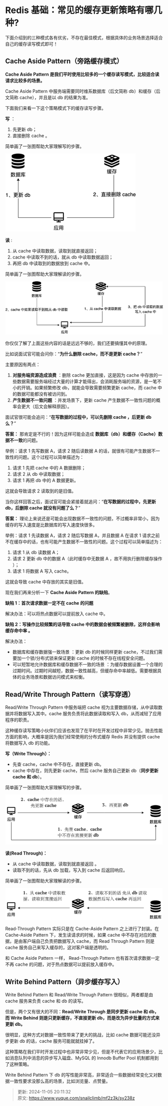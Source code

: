 # Redis 基础：常见的缓存更新策略有哪几种?



下面介绍到的三种模式各有优劣，不存在最佳模式，根据具体的业务场景选择适合自己的缓存读写模式即可！



## Cache Aside Pattern（旁路缓存模式）


**Cache Aside Pattern 是我们平时使用比较多的一个缓存读写模式，比较适合读请求比较多的场景。**



Cache Aside Pattern 中服务端需要同时维系数据库（后文简称 db）和缓存（后文简称 cache），并且是以 db 的结果为准。



下面我们来看一下这个策略模式下的缓存读写步骤。



**写** ：



1. 先更新 db；
2. 直接删除 cache 。



简单画了一张图帮助大家理解写的步骤。



![cache-aside-write.png](./images/1661084035662-fd814571-c1ae-4f7e-aad8-5dac5b741de8-588613.png)



**读** :



1. 从 cache 中读取数据，读取到就直接返回；
2. cache 中读取不到的话，就从 db 中读取数据返回；
3. 再把 db 中读取到的数据放到 cache 中。



简单画了一张图帮助大家理解读的步骤。



![cache-aside-read.png](./images/1661084035668-cfa0a217-53d2-45d8-b9e9-13970de9982c-071415.png)



你仅仅了解了上面这些内容的话是远远不够的，我们还要搞懂其中的原理。



比如说面试官可能会问你：“**为什么删除 cache，而不是更新 cache？**”



主要原因有两点：



1. **对服务端资源造成浪费** ：删除 cache 更加直接，这是因为 cache 中存放的一些数据需要服务端经过大量的计算才能得出，会消耗服务端的资源，是一笔不小的开销。如果频繁修改 db，就能会导致需要频繁更新 cache，而 cache 中的数据可能都没有被访问到。
2. **产生数据不一致问题** ：并发场景下，更新 cache 产生数据不一致性问题的概率会更大（后文会解释原因）。



面试官很可能会追问：“**在写数据的过程中，可以先删除 cache ，后更新 db 么？**”



**答案：** 那肯定是不行的！因为这样可能会造成 **数据库（db）和缓存（Cache）数据不一致**的问题。



举例：请求 1 先写数据 A，请求 2 随后读数据 A 的话，就很有可能产生数据不一致性的问题。这个过程可以简单描述为：



1. 请求 1 先把 cache 中的 A 数据删除；
2. 请求 2 从 db 中读取数据；
3. 请求 1 再把 db 中的 A 数据更新。



这就会导致请求 2 读取到的是旧值。



当你这样回答之后，面试官可能会紧接着就追问：“**在写数据的过程中，先更新 db，后删除 cache 就没有问题了么？**”



**答案：** 理论上来说还是可能会出现数据不一致性的问题，不过概率非常小，因为缓存的写入速度是比数据库的写入速度快很多。



举例：请求 1 先读数据 A，请求 2 随后写数据 A，并且数据 A 在请求 1 请求之前不在缓存中的话，也有可能产生数据不一致性的问题。这个过程可以简单描述为：



1. 请求 1 从 db 读数据 A；
2. 请求 2 更新 db 中的数据 A（此时缓存中无数据 A ，故不用执行删除缓存操作 ）；
3. 请求 1 将数据 A 写入 cache。



这就会导致 cache 中存放的其实是旧值。



现在我们再来分析一下 **Cache Aside Pattern 的缺陷**。



**缺陷 1：首次请求数据一定不在 cache 的问题**



解决办法：可以将热点数据可以提前放入 cache 中。



**缺陷 2：写操作比较频繁的话导致 cache 中的数据会被频繁被删除，这样会影响缓存命中率 。**



解决办法：



+ 数据库和缓存数据强一致场景 ：更新 db 的时候同样更新 cache，不过我们需要加一个锁/分布式锁来保证更新 cache 的时候不存在线程安全问题。
+ 可以短暂地允许数据库和缓存数据不一致的场景 ：为缓存数据设置一个合理的过期时间。过期时间越短，数据一致性越高，但缓存命中率越低。需要根据具体的业务场景和数据访问模式来权衡。



## Read/Write Through Pattern（读写穿透）


Read/Write Through Pattern 中服务端把 cache 视为主要数据存储，从中读取数据并将数据写入其中。cache 服务负责将此数据读取和写入 db，从而减轻了应用程序的职责。



这种缓存读写策略小伙伴们应该也发现了在平时在开发过程中非常少见。抛去性能方面的影响，大概率是因为我们经常使用的分布式缓存 Redis 并没有提供 cache 将数据写入 db 的功能。



**写（Write Through）：**



+ 先查 cache，cache 中不存在，直接更新 db。
+ cache 中存在，则先更新 cache，然后 cache 服务自己更新 db（**同步更新 cache 和 db**）。



简单画了一张图帮助大家理解写的步骤。



![write-through.png](./images/1661084035645-0126e23d-f0d1-4c30-a568-b60405b3dda8-859280.png)



**读(Read Through)：**



+ 从 cache 中读取数据，读取到就直接返回 。
+ 读取不到的话，先从 db 加载，写入到 cache 后返回响应。



简单画了一张图帮助大家理解读的步骤。



![read-through.png](./images/1661084035668-e685e967-1655-4424-a75d-490101b52087-495695.png)



Read-Through Pattern 实际只是在 Cache-Aside Pattern 之上进行了封装。在 Cache-Aside Pattern 下，发生读请求的时候，如果 cache 中不存在对应的数据，是由客户端自己负责把数据写入 cache，而 Read Through Pattern 则是 cache 服务自己来写入缓存的，这对客户端是透明的。



和 Cache Aside Pattern 一样， Read-Through Pattern 也有首次请求数据一定不再 cache 的问题，对于热点数据可以提前放入缓存中。



## Write Behind Pattern（异步缓存写入）


Write Behind Pattern 和 Read/Write Through Pattern 很相似，两者都是由 cache 服务来负责 cache 和 db 的读写。



但是，两个又有很大的不同：**Read/Write Through 是同步更新 cache 和 db，而 Write Behind 则是只更新缓存，不直接更新 db，而是改为异步批量的方式来更新 db。**



很明显，这种方式对数据一致性带来了更大的挑战，比如 cache 数据可能还没异步更新 db 的话，cache 服务可能就就挂掉了。



这种策略在我们平时开发过程中也非常非常少见，但是不代表它的应用场景少，比如消息队列中消息的异步写入磁盘、MySQL 的 Innodb Buffer Pool 机制都用到了这种策略。



Write Behind Pattern 下 db 的写性能非常高，非常适合一些数据经常变化又对数据一致性要求没那么高的场景，比如浏览量、点赞量。



> 更新: 2024-11-05 20:11:32  
> 原文: <https://www.yuque.com/snailclimb/mf2z3k/sy238z>